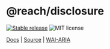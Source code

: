 # @reach/disclosure

[![Stable release](https://img.shields.io/npm/v/@reach/disclosure.svg)](https://npm.im/@reach/disclosure) ![MIT license](https://badgen.now.sh/badge/license/MIT)

[Docs](https://reacttraining.com/reach-ui/disclosure) | [Source](https://github.com/reach/reach-ui/tree/main/packages/disclosure) | [WAI-ARIA](https://www.w3.org/TR/wai-aria-practices-1.2/#disclosure)
